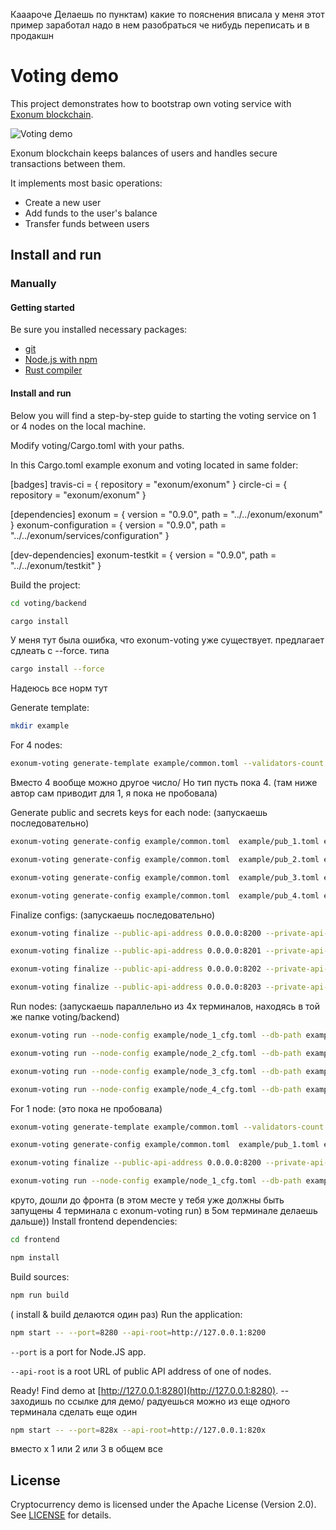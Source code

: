 Кааароче
Делаешь по пунктам)
какие то пояснения вписала
у меня этот пример заработал
надо в нем разобраться
че нибудь переписать и в продакшн



# Voting demo

This project demonstrates how to bootstrap own voting service
with [Exonum blockchain](https://github.com/exonum/exonum).

![Voting demo](Screenshot.png)

Exonum blockchain keeps balances of users and handles secure
transactions between them.

It implements most basic operations:

- Create a new user
- Add funds to the user's balance
- Transfer funds between users

## Install and run

### Manually

#### Getting started

Be sure you installed necessary packages:

- [git](https://git-scm.com/downloads)
- [Node.js with npm](https://nodejs.org/en/download/)
- [Rust compiler](https://rustup.rs/)

#### Install and run

Below you will find a step-by-step guide to starting the voting
service on 1 or 4 nodes on the local machine.

Modify voting/Cargo.toml with your paths.

In this Cargo.toml example exonum and voting located in same folder:

[badges]
travis-ci = { repository = "exonum/exonum" }
circle-ci = { repository = "exonum/exonum" }

[dependencies]
exonum = { version = "0.9.0", path = "../../exonum/exonum" }
exonum-configuration = { version = "0.9.0", path = "../../exonum/services/configuration" }

[dev-dependencies]
exonum-testkit = { version = "0.9.0", path = "../../exonum/testkit" }


Build the project:

```sh
cd voting/backend

cargo install
```
У меня тут была ошибка, что exonum-voting уже существует. предлагает сдлеать с --force. типа
```sh
cargo install --force
```
Надеюсь все норм тут

Generate template:

<!-- markdownlint-disable MD013 -->

```sh
mkdir example
```

For 4 nodes:

```sh
exonum-voting generate-template example/common.toml --validators-count 4
```
Вместо 4 вообще можно другое число/ Но тип пусть пока 4. (там ниже автор сам приводит для 1, я пока не пробовала)


Generate public and secrets keys for each node: (запускаешь последовательно)

```sh
exonum-voting generate-config example/common.toml  example/pub_1.toml example/sec_1.toml --peer-address 127.0.0.1:6331

exonum-voting generate-config example/common.toml  example/pub_2.toml example/sec_2.toml --peer-address 127.0.0.1:6332

exonum-voting generate-config example/common.toml  example/pub_3.toml example/sec_3.toml --peer-address 127.0.0.1:6333

exonum-voting generate-config example/common.toml  example/pub_4.toml example/sec_4.toml --peer-address 127.0.0.1:6334
```

Finalize configs: (запускаешь последовательно)

```sh
exonum-voting finalize --public-api-address 0.0.0.0:8200 --private-api-address 0.0.0.0:8091 example/sec_1.toml example/node_1_cfg.toml --public-configs example/pub_1.toml example/pub_2.toml example/pub_3.toml example/pub_4.toml

exonum-voting finalize --public-api-address 0.0.0.0:8201 --private-api-address 0.0.0.0:8092 example/sec_2.toml example/node_2_cfg.toml --public-configs example/pub_1.toml example/pub_2.toml example/pub_3.toml example/pub_4.toml

exonum-voting finalize --public-api-address 0.0.0.0:8202 --private-api-address 0.0.0.0:8093 example/sec_3.toml example/node_3_cfg.toml --public-configs example/pub_1.toml example/pub_2.toml example/pub_3.toml example/pub_4.toml

exonum-voting finalize --public-api-address 0.0.0.0:8203 --private-api-address 0.0.0.0:8094 example/sec_4.toml example/node_4_cfg.toml --public-configs example/pub_1.toml example/pub_2.toml example/pub_3.toml example/pub_4.toml
```

Run nodes: (запускаешь параллельно из 4х терминалов, находясь в той же папке voting/backend)

```sh
exonum-voting run --node-config example/node_1_cfg.toml --db-path example/db1 --public-api-address 0.0.0.0:8200

exonum-voting run --node-config example/node_2_cfg.toml --db-path example/db2 --public-api-address 0.0.0.0:8201

exonum-voting run --node-config example/node_3_cfg.toml --db-path example/db3 --public-api-address 0.0.0.0:8202

exonum-voting run --node-config example/node_4_cfg.toml --db-path example/db4 --public-api-address 0.0.0.0:8203
```


For 1 node: (это пока не пробовала)

```sh
exonum-voting generate-template example/common.toml --validators-count 1

exonum-voting generate-config example/common.toml  example/pub_1.toml example/sec_1.toml --peer-address 127.0.0.1:6331

exonum-voting finalize --public-api-address 0.0.0.0:8200 --private-api-address 0.0.0.0:8091 example/sec_1.toml example/node_1_cfg.toml --public-configs example/pub_1.toml

exonum-voting run --node-config example/node_1_cfg.toml --db-path example/db1 --public-api-address 0.0.0.0:8200
```


<!-- markdownlint-enable MD013 -->
круто, дошли до фронта (в этом месте у тебя уже должны быть запущены 4 терминала с exonum-voting run)
в 5ом терминале делаешь дальше))
Install frontend dependencies:

```sh
cd frontend

npm install
```

Build sources:

```sh
npm run build
```
( install & build делаются один раз)
Run the application:

```sh
npm start -- --port=8280 --api-root=http://127.0.0.1:8200
```

`--port` is a port for Node.JS app.

`--api-root` is a root URL of public API address of one of nodes.

Ready! Find demo at [http://127.0.0.1:8280](http://127.0.0.1:8280).
-- заходишь по ссылке для демо/ радуешься
можно из еще одного терминала сделать еще один 
```sh
npm start -- --port=828x --api-root=http://127.0.0.1:820x
```
вместо x 1 или 2 или 3 
в общем все

## License

Cryptocurrency demo is licensed under the Apache License (Version 2.0).
See [LICENSE](LICENSE) for details.
